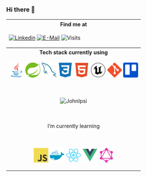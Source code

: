 ### Hi there 👋

<table width="100%">
  <tr>
  <th>Find me at</th>
  </tr>
  <td width="100%">
    
  [![Linkedin](https://img.shields.io/badge/linked-in-369?style=flat-square&logo=linkedin&logoColor=white&color=blue)](https://www.linkedin.com/in/ioannis-ypsilantis)
  [![E-Mail](https://img.shields.io/badge/email-reveal-2a8?style=flat-square&logo=gmail&logoColor=white)](https://mailhide.io/e/62zt3FI0)
  ![Visits](https://komarev.com/ghpvc/?username=JohnIpsi)
  </p>

  </td>
  <tr>
    <th>Tech stack currently using</th>
  </tr>
  <tr>
    <td width="100%">

 <p align = "center">
    <img src="https://raw.githubusercontent.com/devicons/devicon/master/icons/java/java-original.svg" alt="java" width="40" height="40"/>
    <img src="https://raw.githubusercontent.com/devicons/devicon/master/icons/spring/spring-original.svg" alt="spring" width="40" height="40"/>
    <img src="https://raw.githubusercontent.com/devicons/devicon/master/icons/mysql/mysql-original.svg" alt="mysql" width="40" height="40"/>
    <img src="https://raw.githubusercontent.com/devicons/devicon/master/icons/css3/css3-plain.svg" alt="css3" width="40" height="40"/>
    <img src="https://raw.githubusercontent.com/devicons/devicon/master/icons/html5/html5-plain.svg" alt="html5" width="40" height="40"/>
    <img src="https://raw.githubusercontent.com/devicons/devicon/master/icons/unrealengine/unrealengine-original.svg" alt="unrealengine" width="40" height="40"/>
    <img src="https://raw.githubusercontent.com/devicons/devicon/master/icons/git/git-original.svg" alt="git" width="40" height="40"/>  
    <img src="https://raw.githubusercontent.com/devicons/devicon/master/icons/trello/trello-plain.svg" alt="trello" width="40" height="40"/>
 </p>

  </td>

  </td>
  <tr>
  <td width = "50%">
  <br>
  <p align = "center"><img src="https://github-readme-stats.vercel.app/api/top-langs/?username=JohnIpsi&layout=compact&show_icons=true&theme=onedark&locale=en" alt="JohnIpsi" /></p>
  </td>
  <tr>
  <td colspan = 2><br><p align = "center"> I’m currently learning </p></td>
  <tr>
  <td colspan=2 width ="50%">
  <br>
  <p align="center">
    <img src="https://raw.githubusercontent.com/devicons/devicon/master/icons/javascript/javascript-original.svg" alt="javascript" width="40" height="40"/>
    <img src="https://raw.githubusercontent.com/devicons/devicon/master/icons/docker/docker-plain.svg" alt="docker" width="40" height="40"/>
    <img src="https://raw.githubusercontent.com/devicons/devicon/master/icons/react/react-original.svg" alt="react" width="40" height="40"/>
    <img src="https://raw.githubusercontent.com/devicons/devicon/master/icons/vuejs/vuejs-original.svg" alt="vuejs" width="40" height="40"/>  
    <img src="https://raw.githubusercontent.com/devicons/devicon/master/icons/graphql/graphql-plain.svg" alt="graphql" width="40" height="40"/>
  </p>
  </table>

[//]: <> (The `&nbsp;` is to have Aphelion take up more space)
